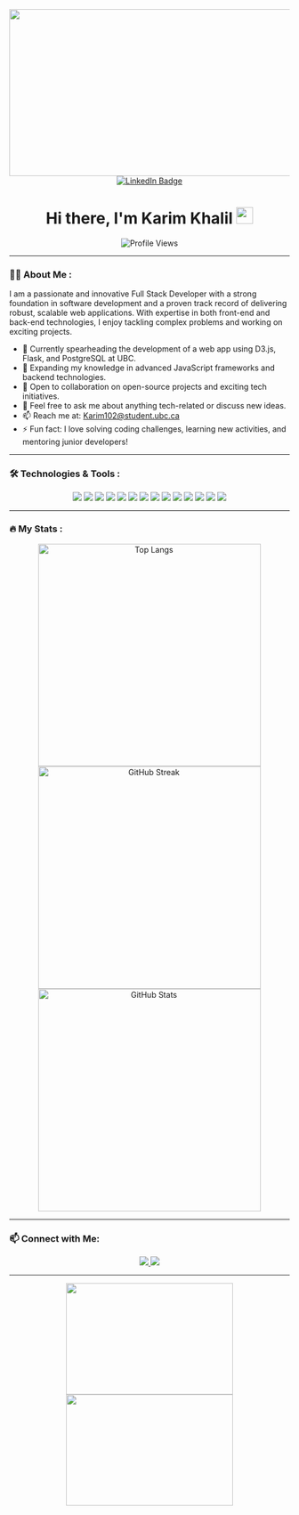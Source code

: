 <div id="header" align="center">
  <img src="https://media.giphy.com/media/WUlplcMpOCEmTGBtBW/giphy.gif" width="600" height="300"/>
</div>

<div id="badges" align="center">
  <a href="https://www.linkedin.com/in/karim-khalil-3390951b3/">
    <img src="https://img.shields.io/badge/LinkedIn-blue?style=for-the-badge&logo=linkedin&logoColor=white" alt="LinkedIn Badge"/>
  </a>
</div>

<h1 align="center">Hi there, I'm Karim Khalil <img src="https://media.giphy.com/media/hvRJCLFzcasrR4ia7z/giphy.gif" width="30px"/></h1>

<div align="center">
  <img src="https://komarev.com/ghpvc/?username=KarimKhalil33&style=flat-square&color=blue" alt="Profile Views"/>
</div>

---

### 👨‍💻 About Me :
I am a passionate and innovative Full Stack Developer with a strong foundation in software development and a proven track record of delivering robust, scalable web applications. With expertise in both front-end and back-end technologies, I enjoy tackling complex problems and working on exciting projects. 

- 🔭 Currently spearheading the development of a web app using D3.js, Flask, and PostgreSQL at UBC.
- 🌱 Expanding my knowledge in advanced JavaScript frameworks and backend technologies.
- 🫡 Open to collaboration on open-source projects and exciting tech initiatives.
- 💬 Feel free to ask me about anything tech-related or discuss new ideas.
- 📫 Reach me at: [Karim102@student.ubc.ca](mailto:Karim102@student.ubc.ca)
- ⚡ Fun fact: I love solving coding challenges, learning new activities, and mentoring junior developers!

---

### 🛠️ Technologies & Tools :
<div align="center">
  <img src="https://img.shields.io/badge/JavaScript-F7DF1E?style=for-the-badge&logo=javascript&logoColor=black"/>
  <img src="https://img.shields.io/badge/React-61DAFB?style=for-the-badge&logo=react&logoColor=black"/>
  <img src="https://img.shields.io/badge/Node.js-339933?style=for-the-badge&logo=nodedotjs&logoColor=white"/>
  <img src="https://img.shields.io/badge/Express-000000?style=for-the-badge&logo=express&logoColor=white"/>
  <img src="https://img.shields.io/badge/MongoDB-47A248?style=for-the-badge&logo=mongodb&logoColor=white"/>
  <img src="https://img.shields.io/badge/Git-F05032?style=for-the-badge&logo=git&logoColor=white"/>
  <img src="https://img.shields.io/badge/GitHub-181717?style=for-the-badge&logo=github&logoColor=white"/>
  <img src="https://img.shields.io/badge/PostgreSQL-336791?style=for-the-badge&logo=postgresql&logoColor=white"/>
  <img src="https://img.shields.io/badge/Next.js-000000?style=for-the-badge&logo=nextdotjs&logoColor=white"/>
  <img src="https://img.shields.io/badge/Flask-000000?style=for-the-badge&logo=flask&logoColor=white"/>
  <img src="https://img.shields.io/badge/D3.js-F9A03C?style=for-the-badge&logo=d3dotjs&logoColor=white"/>
  <img src="https://img.shields.io/badge/Tailwind%20CSS-38B2AC?style=for-the-badge&logo=tailwindcss&logoColor=white"/>
  <img src="https://img.shields.io/badge/Vue.js-4FC08D?style=for-the-badge&logo=vuedotjs&logoColor=white"/>
  <img src="https://img.shields.io/badge/Django-092E20?style=for-the-badge&logo=django&logoColor=white"/>
</div>

---

### :fire: My Stats :
<div align="center">
  <a href="https://github.com/anuraghazra/github-readme-stats">
    <img src="https://github-readme-stats.vercel.app/api/top-langs/?username=KarimKhalil33&layout=compact&theme=vision-friendly-dark&hide=jupyter%20notebook" alt="Top Langs" width="400"/>
  </a>
  <a href="https://git.io/streak-stats">
    <img src="http://github-readme-streak-stats.herokuapp.com?user=KarimKhalil33&theme=dark&background=000000" alt="GitHub Streak" width="400"/>
  </a>
  <a href="https://github.com/anuraghazra/github-readme-stats">
    <img src="https://github-readme-stats.vercel.app/api?username=KarimKhalil33&show_icons=true&theme=radical" alt="GitHub Stats" width="400"/>
  </a>
</div>

---

### 📫 Connect with Me:
<div align="center">
  <a href="https://www.linkedin.com/in/karim-khalil-3390951b3/" target="_blank">
    <img src="https://img.shields.io/badge/LinkedIn-0077B5?style=for-the-badge&logo=linkedin&logoColor=white"/>
  </a>
  <a href="mailto:Karim102@student.ubc.ca" target="_blank">
    <img src="https://img.shields.io/badge/Email-D14836?style=for-the-badge&logo=gmail&logoColor=white"/>
  </a>
</div>

---

<div align="center">
  <img src="https://media.giphy.com/media/13HgwGsXF0aiGY/giphy.gif" width="300" height="200"/>
  <img src="https://media.giphy.com/media/3o7aCTfyhYawdOXcFW/giphy.gif" width="300" height="200"/>
</div>
